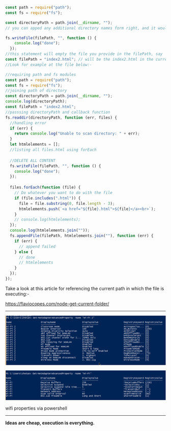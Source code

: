 ```js
const path = require("path");
const fs = require("fs");
```

```js
const directoryPath = path.join(__dirname, "");
// you can apped any additional directory names form right, and it would make a complete directory location like, path.join(_dirname,"rome","italy","spain/india") would make the directoryPath to be resolved to "current_directory/rome/italy/spain/india"
```

```js
fs.writeFile(filePath, "", function () {
    console.log("done");
  });
//this statement will empty the file you provide in the filePath, say 
const filePath = "index2.html"; // will be the index2.html in the current directory.
//Look for example at the file below:-
```

```js
//requiring path and fs modules
const path = require("path");
const fs = require("fs");
//joining path of directory
const directoryPath = path.join(__dirname, "");
console.log(directoryPath);
const filePath = "index2.html";
//passsing directoryPath and callback function
fs.readdir(directoryPath, function (err, files) {
  //handling error
  if (err) {
    return console.log("Unable to scan directory: " + err);
  }
  let htmlelements = [];
  //listing all files.html using forEach

  //DELETE ALL CONTENT
  fs.writeFile(filePath, "", function () {
    console.log("done");
  });

  files.forEach(function (file) {
    // Do whatever you want to do with the file
    if (file.includes(".html")) {
      file = file.substring(0, file.length - 3);
      htmlelements.push(`<a href="${file}.html">${file}</a><br>`);
    }
    // console.log(htmlelements);
  });
  console.log(htmlelements.join(""));
  fs.appendFile(filePath, htmlelements.join(""), function (err) {
    if (err) {
      // append failed
    } else {
      // done
      // htmlelements
    }
  });
});

```

Take a look at this article for referencing the current path in which the file is executing:-

https://flaviocopes.com/node-get-current-folder/

***

![image-20200513213226812](image-20200513213226812.png)

![image-20200513213255407](image-20200513213255407.png)

wifi properties via powershell

***

**Ideas are cheap, execution is everything.**